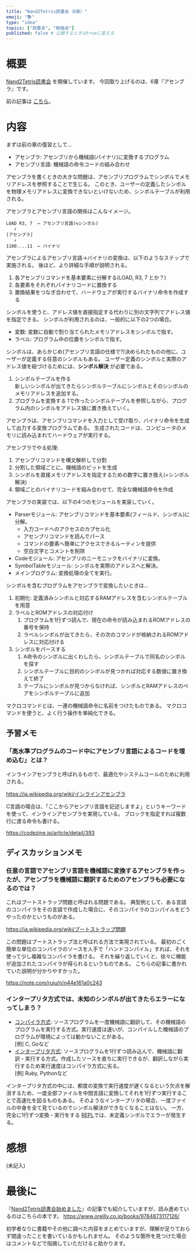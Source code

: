 ```yaml
---
title: "Nand2Tetris読書会（6章）"
emoji: "📚"
type: "idea"
topics: ["読書会", "勉強会"]
published: false # 公開するときはtrueに変える
---
```


# 概要

[Nand2Tetris読書会](https://zenn.dev/tomom1_s/articles/nand2tetris-00) を開催しています。
今回取り上げるのは、6章『アセンブラ』です。

前の記事は [こちら](https://zenn.dev/tomom1_s/articles/nand2tetris-05)。

# 内容

まずは前の章の復習として…

- アセンブラ: アセンブリから機械語(バイナリ)に変換するプログラム
- アセンブリ言語: 機械語の命令コードの組み合わせ

アセンブラを書くときの大きな問題は、アセンブリプログラムでシンボルでメモリアドレスを参照することで生じる。
このとき、ユーザーの定義したシンボルを物理メモリアドレスに変換できないといけないため、シンボルテーブルが利用される。

アセンブラとアセンブリ言語の関係はこんなイメージ。
```
LOAD R3, 7  ← アセンブリ言語(≒シンボル)
   ↓
[アセンブラ]
   ↓
1100....11  ← バイナリ
```

アセンブラによるアセンブリ言語→バイナリの変換は、以下のようなステップで実施される。
後ほど、より詳細な手順が説明される。
1. 各アセンブリコマンドを基本要素に分解する(LOAD, R3, 7 とか？)
1. 各要素をそれぞれバイナリコードに置換する
1. 置換結果をつなぎ合わせて、ハードウェアが実行するバイナリ命令を作成する

シンボルを使うと、アドレス値を直接指定する代わりに別の文字列でアドレス値を指定できる。
シンボルが利用されるのは、一般的に以下の2つの場合。
- 変数: 変数に自動で割り当てられたメモリアドレスをシンボルで指す。
- ラベル: プログラム中の位置をシンボルで指す。

シンボルは、あらかじめ(アセンブリ言語の仕様で?)決められたものの他に、ユーザーが定義する任意のシンボルもある。
ユーザー定義のシンボルと実際のアドレス値を紐づけるためには、**シンボル解決** が必要である。
1. シンボルテーブルを作る  
   新しいシンボルが出てきたらシンボルテーブルにシンボルとそのシンボルのメモリアドレスを追加する。
1. プログラムを変換する
   1で作ったシンボルテーブルを参照しながら、プログラム内のシンボルをアドレス値に置き換えていく。

アセンブラは、アセンブリコマンドを入力として受け取り、バイナリ命令を生成して出力する変換プログラムである。
生成されたコードは、コンピュータのメモリに読み込まれてハードウェアが実行する。

アセンブラでやる処理: 
1. アセンブリコマンドを構文解析して分割
1. 分割した領域ごとに、機械語のビットを生成
1. シンボルを直接メモリアドレスを指定するための数字に置き換え(=シンボル解決)
1. 領域ごとのバイナリコードを組み合わせて、完全な機械語命令を作成

アセンブラの実装では、以下の4つのモジュールを実装していく。
- Parserモジュール: アセンブリコマンドを基本要素(フィールド、シンボル)に分解。
  - 入力コードへのアクセスのカプセル化
  - アセンブリコマンドを読んでパース
  - コマンドの要素へ簡単にアクセスできるルーティンを提供
  - 空白文字とコメントを削除
- Codeモジュール: アセンブリのニーモニックをバイナリに変換。
- SymbolTableモジュール: シンボルを実際のアドレスへと解決。
- メインプログラム: 変換処理の全てを実行。

シンボルを含むプログラムをアセンブラで変換したいときは…

1. 初期化: 定義済みシンボルと対応するRAMアドレスを含むシンボルテーブルを用意
1. ラベルとROMアドレスの対応付け
   1. プログラムを1行ずつ読んで、現在の命令が読み込まれるROMアドレスの番号を保持
   1. ラベルシンボルが出てきたら、その次のコマンドが格納されるROMアドレスに対応付ける
1. シンボルをパースする
   1. A命令のシンボルに出くわしたら、シンボルテーブルで同名のシンボルを探す
   1. シンボルテーブルに目的のシンボルが見つかれば対応する数値に置き換えて終了
   1. テーブルにシンボルが見つからなければ、シンボルとRAMアドレスのペアをシンボルテーブルに追加

マクロコマンドとは、一連の機械語命令に名前をつけたものである。
マクロコマンドを使うと、よく行う操作を単純化できる。

## 予習メモ

### 「高水準プログラムのコード中にアセンブリ言語によるコードを埋め込む」とは？

インラインアセンブラと呼ばれるもので、最適化やシステムコールのために利用される。

https://ja.wikipedia.org/wiki/インラインアセンブラ

C言語の場合は、「ここからアセンブリ言語を記述しますよ」というキーワードを使って、インラインアセンブラを実現している。
ブロックを指定すれば複数行に渡る命令も書ける。

https://codezine.jp/article/detail/393

## ディスカッションメモ

### 任意の言語でアセンブリ言語を機械語に変換するアセンブラを作ったが、アセンブラを機械語に翻訳するためのアセンブラも必要になるのでは？

これはブートストラップ問題と呼ばれる問題である。
典型例として、ある言語のコンパイラをその言語で作成した場合に、そのコンパイラのコンパイルをどうやったのかというものがある。

https://ja.wikipedia.org/wiki/ブートストラップ問題

この問題はブートストラップ法と呼ばれる方法で実現されている。
最初のごく簡単な単位のコンパイラのソースを人手で「ハンドコンパイル」すれば、それを使って少し複雑なコンパイラを書ける。
それを繰り返していくと、徐々に機能が追加されたコンパイラが得られるというものである。
こちらの記事に書かれていた説明が分かりやすかった。

https://note.com/ruiu/n/n44e161a0c243

### インタープリタ方式では、未知のシンボルが出てきたらエラーになってしまう？

- [コンパイラ方式](https://ja.wikipedia.org/wiki/コンパイラ): ソースプログラムを一度機械語に翻訳して、その機械語のプログラムを実行する方式。実行速度は速いが、コンパイルした機械語のプログラムが環境によっては動かないことがある。  
  [例] C, Goなど
- [インタープリタ方式](https://ja.wikipedia.org/wiki/インタプリタ): ソースプログラムを1行ずつ読み込んで、機械語に翻訳・実行する方式。作成したソースを直ちに実行できるが、翻訳しながら実行するため実行速度はコンパイラ方式に劣る。  
  [例] Ruby, Pythonなど

インタープリタ方式の中には、都度の変換で実行速度が遅くなるという欠点を解消するため、一度全部ファイルを中間言語に変換してそれを1行ずつ実行することで高速化を図るものもある。
そのようなインタープリタの場合、一度ファイルの中身を全て見ているのでシンボル解決ができなくなることはない。
一方、完全に1行ずつ変換・実行をする [REPL](https://ja.wikipedia.org/wiki/REPL)では、未定義シンボルでエラーが発生する。

# 感想

(未記入)

# 最後に

『[Nand2Tetris読書会始めました](https://zenn.dev/tomom1_s/articles/nand2tetris-00)』の記事でも紹介していますが、読み進めているのはこちらの本です。
https://www.oreilly.co.jp/books/9784873117126/

初学者なりに書籍やその他に調べた内容をまとめていますが、理解が足りておらず間違ったことを書いているかもしれません。
そのような箇所を見つけた場合はコメントなどで指摘していただけると助かります。

[comment]: <> (次の記事は [こちら]&#40;https://zenn.dev/tomom1_s/articles/nand2tetris-07&#41;。)
